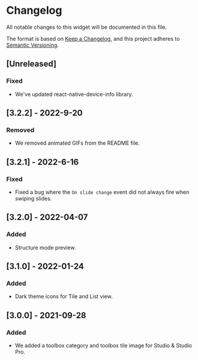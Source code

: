 # Changelog

All notable changes to this widget will be documented in this file.

The format is based on [Keep a Changelog](https://keepachangelog.com/en/1.0.0/), and this project adheres to [Semantic Versioning](https://semver.org/spec/v2.0.0.html).

## [Unreleased]

### Fixed

-   We've updated react-native-device-info library.

## [3.2.2] - 2022-9-20

### Removed

-   We removed animated GIFs from the README file.

## [3.2.1] - 2022-6-16

### Fixed

-   Fixed a bug where the `On slide change` event did not always fire when swiping slides.

## [3.2.0] - 2022-04-07

### Added

-   Structure mode preview.

## [3.1.0] - 2022-01-24

### Added

-   Dark theme icons for Tile and List view.

## [3.0.0] - 2021-09-28

### Added

-   We added a toolbox category and toolbox tile image for Studio & Studio Pro.
